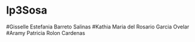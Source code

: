 # lp3Sosa

#Gisselle Estefania Barreto Salinas
#Kathia Maria del Rosario Garcia Ovelar
#Aramy Patricia Rolon Cardenas 
